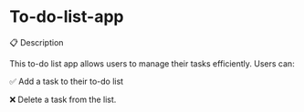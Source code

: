 # To-do-list-app
📋 Description

This to-do list app allows users to manage their tasks efficiently. Users can:

✅ Add a task to their to-do list

❌ Delete a task from the list.
